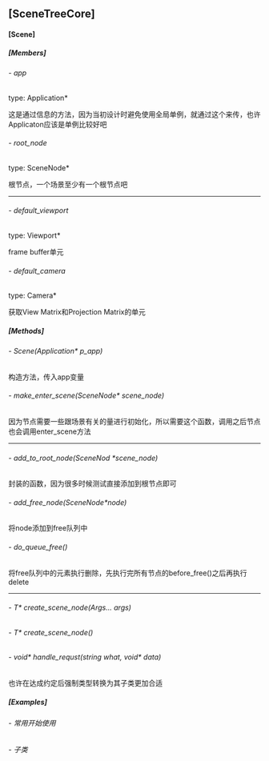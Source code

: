 ## [SceneTreeCore]

#### [Scene]

##### [Members]

###### - app

type: Application\*

这是通过信息的方法，因为当初设计时避免使用全局单例，就通过这个来传，也许Applicaton应该是单例比较好吧

###### - root_node

type: SceneNode*

根节点，一个场景至少有一个根节点吧

---

###### - default_viewport

type: Viewport*

frame buffer单元

###### - default_camera

type: Camera*

获取View Matrix和Projection Matrix的单元

##### [Methods]

###### - Scene(Application* p_app)

构造方法，传入app变量

###### - make_enter_scene(SceneNode* scene_node)

因为节点需要一些跟场景有关的量进行初始化，所以需要这个函数，调用之后节点也会调用enter_scene方法

---

###### - add_to_root_node(SceneNod *scene_node)

封装的函数，因为很多时候测试直接添加到根节点即可

###### - add_free_node(SceneNode\*node)

将node添加到free队列中

###### - do_queue_free()

将free队列中的元素执行删除，先执行完所有节点的before_free()之后再执行delete

---

###### - T* create_scene_node(Args... args)

###### - T\* create_scene_node()

###### - void\* handle_requst(string what, void\* data)

也许在达成约定后强制类型转换为其子类更加合适

##### [Examples]

###### - 常用开始使用

###### - 子类
